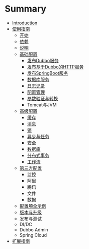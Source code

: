 # Summary

* [Introduction](README.md)
* [使用指南](user/README.md)
    * [开始](user/GET_START.md)
    * [依赖](user/DE_ON.md)
    * [说明](user/FAREMWORK.md)
    * [基础配置](user/basic/README.md)
        * [发布Dubbo服务](user/basic/DUBBO.md)
        * [发布基于Dubbo的HTTP服务](user/basic/DUBBOX.md)
        * [发布SpringBoot服务](user/basic/SPRINGBOOT.md)
        * [数据库服务](user/basic/DATABASE.md)
        * [日志记录](user/basic/LOGGER.md)
        * [配置管理](user/basic/CONFIG.md)
        * [参数验证与转换](user/basic/PARAMS.md)
        * Tomcat与JVM
    * [高级配置](user/sc/README.md)
        * [缓存](user/sc/CACHE.md)
        * [消息](user/sc/MQ.md)
        * [锁](user/sc/LOCK.md)
        * [异步与任务](user/sc/ASYNC_TASK.md)
        * [安全](user/sc/SECURITY.md)
        * [数据库](user/sc/DATABASE.md)
        * [分布式事务](user/sc/SHARING_JDBC.md)
        * [工作流](user/sc/ACTIVIT.md)
    * [第三方配置](user/e3/README.md)
        * 监控
        * 阿里
        * 腾讯
        * 文件
        * 数据
    * [配置项全示例](user/ALL_CONFIG.md)
    * [版本与升级](user/VERSION.md)
    * 发布与测试
    * DI/DC
    * Dubbo Admin
    * Spring Cloud
* [扩展指南](dev/README.md)

